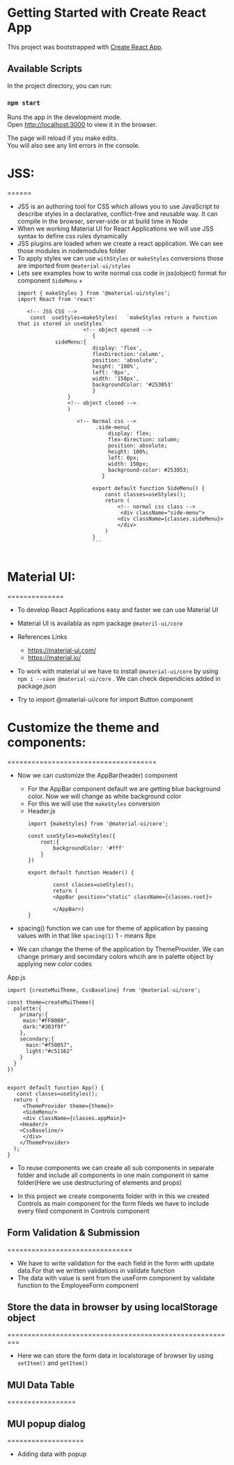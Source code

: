 # Getting Started with Create React App

This project was bootstrapped with [Create React App](https://github.com/facebook/create-react-app).

## Available Scripts

In the project directory, you can run:

### `npm start`

Runs the app in the development mode.\
Open [http://localhost:3000](http://localhost:3000) to view it in the browser.

The page will reload if you make edits.\
You will also see any lint errors in the console.

# JSS:
======
+ JSS is an authoring tool for CSS which allows you to use JavaScript to describe styles in a declarative, conflict-free and reusable way. It can compile in the browser, server-side or at build time in Node
+ When we working Material UI for React Applications we will use JSS syntax to define css rules dynamically
+ JSS plugins are loaded when we create a react application. We can see those modules in nodemodules folder
+ To apply styles we can use `withStyles` or `makeStyles` conversions those are imported from `@material-ui/styles`
+ Lets see examples how to write normal css code in jss(object) format for component `SideMenu`
    +  
    ```
    import { makeStyles } from '@material-ui/styles';
    import React from 'react'
       
       <!-- JSS CSS -->
        const  useStyles=makeStyles(   `makeStyles return a function that is stored in useStyles`
                         <!-- object opened -->
                            {
                sideMenu:{ 
                            display: 'flex',
                            flexDirection:'column',
                            position: 'absolute',
                            height: '100%',
                            left: '0px',
                            width: '150px',
                            backgroundColor: '#253053'
                            }
                    }
                    <!-- object closed -->
                    )

                       <!-- Normal css -->
                             .side-menu{
                                 display: flex;
                                 flex-direction: column;
                                 position: absolute;
                                 height: 100%;
                                 left: 0px;
                                 width: 150px;
                                 background-color: #253053;
                               } 

                            export default function SideMenu() {
                                const classes=useStyles();
                                return (
                                    <!-- normal css class -->
                                     <div className="side-menu">
                                    <div className={classes.sideMenu}>
                                    </div>
                                )
                            }
                            ```
                            
# Material UI:
==============
+ To develop React Applications easy and faster we can use Material UI
+ Material UI is availabla as npm package `@materil-ui/core`
+ References Links
    + https://material-ui.com/
    + https://material.io/

+ To work with material ui we have to install `@material-ui/core` by using `npm i --save @material-ui/core` . We can check dependicies added in package.json
+ Try to import @material-ui/core for import Button component


# Customize the theme and components:
=====================================

+ Now we can customize the AppBar(header) component
    + For the AppBar component default we are getting blue background color. Now we will change as white background color 
    + For this we will use the `makeStyles` conversion
    + Header.js
        ```
        import {makeStyles} from '@material-ui/core';

        const useStyles=makeStyles({
            root:{
                backgroundColor: '#fff'
            }
        }) 

        export default function Header() {

                const classes=useStyles();
                return (
                <AppBar position="static" className={classes.root}>

                </AppBar>)
        }
        ```

+ spacing() function we can use for theme of application by passing values with in that like `spacing(1)` 1 - means 8px
+ We can change the theme of the application by ThemeProvider. We can change primary and secondary colors whcih are in palette object by applying new color codes

App.js
```
import {createMuiTheme, CssBaseline} from '@material-ui/core';

const theme=createMuiTheme({
  palette:{
    primary:{
     main:"#FF0000",
     dark:"#303f9f"
    },
    secondary:{
      main:"#f50057",
      light:"#c51162"
    }
  }
})


export default function App() {
   const classes=useStyles();
  return (
     <ThemeProvider theme={theme}>
     <SideMenu/>
     <div className={classes.appMain}>
    <Header/>
    <CssBaseline/>
     </div>
    </ThemeProvider>
  );
}

```

+ To reuse components we can create all sub components in separate folder and include all components in one main component in same folder(Here we use destructuring of elements and props)

+ In this project we create components folder with in this we created Controls as main component for the form fileds we have to include every filed component in Controls component


## Form Validation & Submission
===============================

+ We have to write validation for the each field in the form with update data.For that we written validations in validate function
+ The data with value is sent from the useForm component by validate function to the EmployeeForm component


## Store the data in browser by using localStorage object
=========================================================
+ Here we can store the form data in localstorage of browser by using `setItem()` and `getItem()`

## MUI Data Table
=================

## MUI popup dialog
===================
+ Adding data with popup
